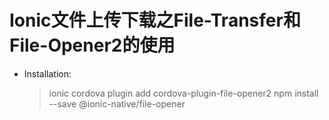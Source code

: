# Ionic文件上传下载之File-Transfer和File-Opener2的使用
* Installation:
    > ionic cordova plugin add cordova-plugin-file-opener2
    > npm install --save @ionic-native/file-opener

